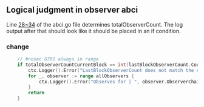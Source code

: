 ## Logical judgment in observer abci

Line [28~34](https://github.com/code-423n4/2023-11-zetachain/blob/main/repos/node/x/observer/abci.go#L28-L34) of the abci.go file determines totalObserverCount. The log output after that should look like it should be placed in an if condition.


### change
```go
	// #nosec G701 always in range
	if totalObserverCountCurrentBlock == int(lastBlockObserverCount.Count) {
		ctx.Logger().Error("LastBlockObserverCount does not match the number of observers found at current height", ctx.BlockHeight())
		for _, observer := range allObservers {
			ctx.Logger().Error("Observes for | ", observer.ObserverChain.ChainName, ":", observer.ObserverList)
		}
		return
	}
```
